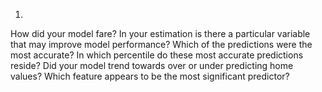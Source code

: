 1. 


How did your model fare?
In your estimation is there a particular variable that may improve model performance?
Which of the predictions were the most accurate? In which percentile do these most accurate predictions reside? Did your model trend towards over or under predicting home values?
Which feature appears to be the most significant predictor?